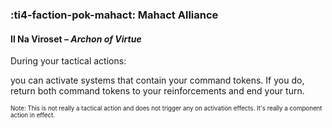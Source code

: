 ### :ti4-faction-pok-mahact: **Mahact Alliance**

#### Il Na Viroset – _Archon of Virtue_

During your tactical actions:

you can activate systems that contain your command tokens. If you do, return both command tokens to your reinforcements and end your turn. 

<sup><sub>Note: This is not really a tactical action and does not trigger any on activation effects. It's really a component action in effect.</sub></sup>

